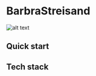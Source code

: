 # BarbraStreisand

![alt text](https://en.wikipedia.org/wiki/Streisand_effect#/media/File:Streisand_Estate.jpg)	
 
## Quick start
## Tech stack